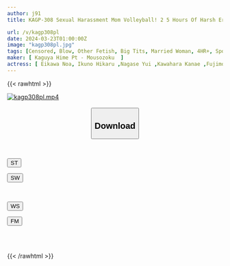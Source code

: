 ```yaml
---
author: j91
title: KAGP-308 Sexual Harassment Mom Volleyball! 2 5 Hours Of Harsh Erotic Training With 30 Married Women Wearing High-leg Bloomers

url: /v/kagp308pl
date: 2024-03-23T01:00:00Z
image: "kagp308pl.jpg"
tags: [Censored, Blow, Other Fetish, Big Tits, Married Woman, 4HR+, Sport	]
maker: [ Kaguya Hime Pt - Mousozoku  ]
actress: [ Eikawa Noa, Ikuno Hikaru ,Nagase Yui ,Kawahara Kanae ,Fujimori Riho ,Takeuchi Natsuki, Narita Tsumugi, Takase Rina 2020, Kuramoto Sumire, Ohana Non ]
---
```



{{< rawhtml >}}

<div class="video" data-videoid="GjAoDWb4Rwh18Xe">
    <a href="javascript:;">
        <img src="/v/kagp308pl/kagp308pl.jpg" width="WIDTH" height="HEIGHT" alt="kagp308pl.mp4" loading="lazy">
    </a>
</div>

<script type="text/javascript" src="https://j91.asia/asset/on-demand-st.js"></script>

<br>
  <link rel="stylesheet" href="https://j91.asia/asset/bs5.css">
  
  <center>
  <button class="btn btn-primary" type="button" data-bs-toggle="collapse" data-bs-target=".multi-collapse" aria-expanded="false" aria-controls="multiCollapseExample1 multiCollapseExample2"><h2>Download</h2></button></center>
</p>
<div class="row">
  <div class="col">
    <div class="collapse multi-collapse" id="multiCollapseExample1">
      <div class="card card-body">
	      	      <br>
<div class="buttons">  
<p><a href="https://streamtape.to/v/GjAoDWb4Rwh18Xe" target="_blank"><button class="btn-hover color-3"><i class="fa fa-download"></i> ST</button></a></p>
<p><a href="https://asnwish.com/3n48pxlgjb8y" target="_blank"><button class="btn-hover color-2"><i class="fa fa-download"></i> SW</button></a></p></div>
    </div>
  </div>
</div>
  <div class="col">
    <div class="collapse multi-collapse" id="multiCollapseExample2">
      <div class="card card-body">
	      <br>
<div class="buttons">
<p><a href="https://wolfstream.tv/ku5nfnkpdhey"><button class="btn-hover color-9"><i class="fa fa-download"></i> WS</button></a></p>
<p><a href="https://filemoon.sx/d/or124clgeko2"><button class="btn-hover color-8"><i class="fa fa-download"></i> FM</button></a></p></div>
<br><br>
      </div>
    </div>
  </div>
</div>

{{< /rawhtml >}}